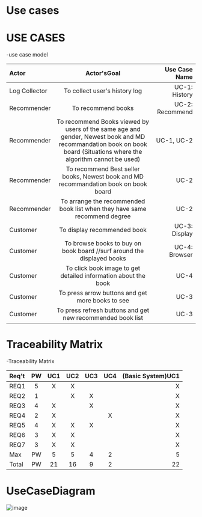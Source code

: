 # Use cases

# USE CASES

-use case model

| Actor |	Actor'sGoal |	Use Case Name |
|:---|:---:|---:|
Log Collector	| To collect user's history log		| UC-1: History|
Recommender		| To recommend books	| 	UC-2: Recommend |
Recommender		| To recommend Books viewed by users of the same age and gender, Newest book and MD recommandation book on book board (Situations where the algorithm cannot be used)		| UC-1, UC-2 |
Recommender	| 	To recommend Best seller books, Newest book and MD recommandation book on book board		| UC-2 |
Recommender		| To arrange the recommended book list when they have same recommend degree		| UC-2	| 
Customer		| To display recommended book		| UC-3: Display |
Customer 		| To browse books to buy on book board //surf around the displayed books  	| 	UC-4: Browser	| 
Customer 		| To click book image to get detailed information about the book 		| UC-4	| 
Customer 		| To press arrow buttons and get more books to see		| UC-3	| 
Customer 		| To press refresh buttons and get new recommended book list		| UC-3	| 

# Traceability Matrix


-Traceability Matrix

|Req't	|PW	|UC1	|UC2	|UC3	|UC4| (Basic System)UC1 |
|:---|:---:|:---:|:---:|:---:|:---:|---:|
REQ1	|5|	X|	X|	|	|X|
REQ2	|1|	|	X|	X|	|X|
REQ3	|4|X|	|	X|	|X|
REQ4	|2|	X| |	|	X|X|
REQ5	|4|	X|	X|	X|	|X|
REQ6	|3|	X	|X| |	|X|
REQ7	|3|	X|	X|	|	|X|
Max 	|PW| 5	|5	|4|	2|5|
Total |	PW|	21|	16|	9|	2|22|


# UseCaseDiagram
![image](https://user-images.githubusercontent.com/55435898/115995707-46f74180-a617-11eb-9e27-759be90016d0.png)

